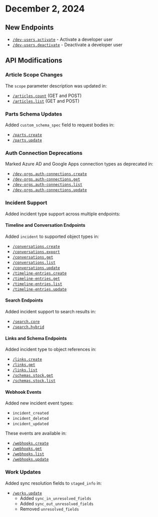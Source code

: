 # December 2, 2024

## New Endpoints
- [`/dev-users.activate`](/beta/api-reference/dev-users/activate) - Activate a developer user
- [`/dev-users.deactivate`](/beta/api-reference/dev-users/deactivate) - Deactivate a developer user

## API Modifications

### Article Scope Changes
The `scope` parameter description was updated in:
- [`/articles.count`](/beta/api-reference/articles/count) (GET and POST)
- [`/articles.list`](/beta/api-reference/articles/list) (GET and POST)

### Parts Schema Updates
Added `custom_schema_spec` field to request bodies in:
- [`/parts.create`](/beta/api-reference/parts/create)
- [`/parts.update`](/beta/api-reference/parts/update)

### Auth Connection Deprecations
Marked Azure AD and Google Apps connection types as deprecated in:
- [`/dev-orgs.auth-connections.create`](/beta/api-reference/dev-orgs/auth-connections/create)
- [`/dev-orgs.auth-connections.get`](/beta/api-reference/dev-orgs/auth-connections/get)
- [`/dev-orgs.auth-connections.list`](/beta/api-reference/dev-orgs/auth-connections/list)
- [`/dev-orgs.auth-connections.update`](/beta/api-reference/dev-orgs/auth-connections/update)

### Incident Support
Added incident type support across multiple endpoints:

#### Timeline and Conversation Endpoints
Added `incident` to supported object types in:
- [`/conversations.create`](/beta/api-reference/conversations/create)
- [`/conversations.export`](/beta/api-reference/conversations/export)
- [`/conversations.get`](/beta/api-reference/conversations/get)
- [`/conversations.list`](/beta/api-reference/conversations/list)
- [`/conversations.update`](/beta/api-reference/conversations/update)
- [`/timeline-entries.create`](/beta/api-reference/timeline-entries/create)
- [`/timeline-entries.get`](/beta/api-reference/timeline-entries/get)
- [`/timeline-entries.list`](/beta/api-reference/timeline-entries/list)
- [`/timeline-entries.update`](/beta/api-reference/timeline-entries/update)

#### Search Endpoints
Added incident support to search results in:
- [`/search.core`](/beta/api-reference/search/core)
- [`/search.hybrid`](/beta/api-reference/search/hybrid)

#### Links and Schema Endpoints
Added incident type to object references in:
- [`/links.create`](/beta/api-reference/links/create)
- [`/links.get`](/beta/api-reference/links/get)
- [`/links.list`](/beta/api-reference/links/list)
- [`/schemas.stock.get`](/beta/api-reference/schemas/stock/get)
- [`/schemas.stock.list`](/beta/api-reference/schemas/stock/list)

#### Webhook Events
Added new incident event types:
- `incident_created`
- `incident_deleted`
- `incident_updated`

These events are available in:
- [`/webhooks.create`](/beta/api-reference/webhooks/create)
- [`/webhooks.get`](/beta/api-reference/webhooks/get)
- [`/webhooks.list`](/beta/api-reference/webhooks/list)
- [`/webhooks.update`](/beta/api-reference/webhooks/update)

### Work Updates
Added sync resolution fields to `staged_info` in:
- [`/works.update`](/beta/api-reference/works/update)
  - Added `sync_in_unresolved_fields`
  - Added `sync_out_unresolved_fields`
  - Removed `unresolved_fields`